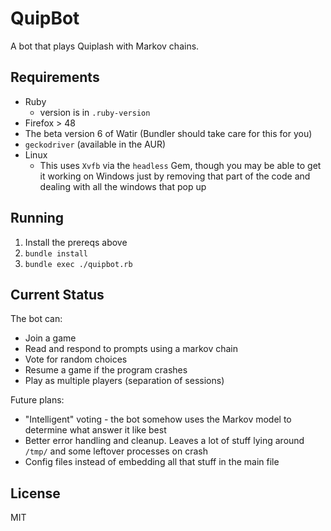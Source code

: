 # QuipBot

A bot that plays Quiplash with Markov chains.

## Requirements

- Ruby
    - version is in `.ruby-version`
- Firefox > 48
- The beta version 6 of Watir (Bundler should take care for this for you)
- `geckodriver` (available in the AUR)
- Linux
    - This uses `Xvfb` via the `headless` Gem, though you may be able to get it
      working on Windows just by removing that part of the code and dealing with
      all the windows that pop up

## Running

1. Install the prereqs above
2. `bundle install`
3. `bundle exec ./quipbot.rb`

## Current Status

The bot can:
- Join a game
- Read and respond to prompts using a markov chain
- Vote for random choices
- Resume a game if the program crashes
- Play as multiple players (separation of sessions)

Future plans:
- "Intelligent" voting - the bot somehow uses the Markov model to determine what
  answer it like best
- Better error handling and cleanup. Leaves a lot of stuff lying around `/tmp/`
  and some leftover processes on crash
- Config files instead of embedding all that stuff in the main file

## License

MIT
